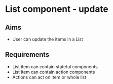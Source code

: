 List component - update
=======================

Aims
----

- User can update the items in a List

Requirements
------------

- List item can contain stateful components
- List item can contain action components
- Actions can act on item or whole list

